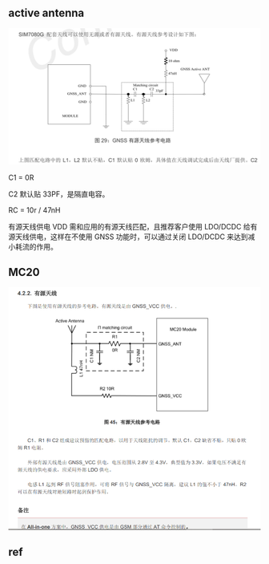

## active antenna 

![](36-19-17-14-03-2023.png)

C1 = 0R

C2 默认贴 33PF，是隔直电容。

RC = 10r / 47nH

有源天线供电 VDD 需和应用的有源天线匹配，且推荐客户使用 LDO/DCDC 给有源天线供电，这样在不使用 GNSS 功能时，可以通过关闭 LDO/DCDC 来达到减小耗流的作用。 




## MC20

![](43-40-16-16-03-2023.png)


## ref 